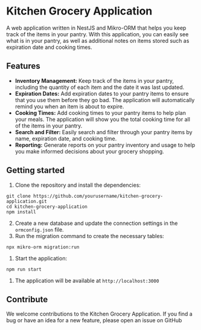 # Kitchen Grocery Application

A web application written in NestJS and Mikro-ORM that helps you keep track of the items in your pantry. With this application, you can easily see what is in your pantry, as well as additional notes on items stored such as expiration date and cooking times.

## Features

- **Inventory Management:** Keep track of the items in your pantry, including the quantity of each item and the date it was last updated.
- **Expiration Dates:** Add expiration dates to your pantry items to ensure that you use them before they go bad. The application will automatically remind you when an item is about to expire.
- **Cooking Times:** Add cooking times to your pantry items to help plan your meals. The application will show you the total cooking time for all of the items in your pantry.
- **Search and Filter:** Easily search and filter through your pantry items by name, expiration date, and cooking time.
- **Reporting:** Generate reports on your pantry inventory and usage to help you make informed decisions about your grocery shopping.

## Getting started

1. Clone the repository and install the dependencies:

```
git clone https://github.com/yourusername/kitchen-grocery-application.git
cd kitchen-grocery-application
npm install
```

2. Create a new database and update the connection settings in the `ormconfig.json` file.
3. Run the migration command to create the necessary tables:

```
npx mikro-orm migration:run
```

1. Start the application:

```
npm run start
```

1. The application will be available at `http://localhost:3000`

## Contribute

We welcome contributions to the Kitchen Grocery Application. If you find a bug or have an idea for a new feature, please open an issue on GitHub
